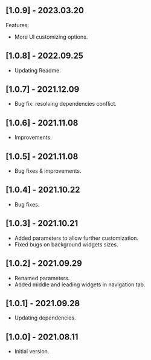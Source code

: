 ## [1.0.9] - 2023.03.20

Features:
* More UI customizing options.

## [1.0.8] - 2022.09.25

* Updating Readme.
 
## [1.0.7] - 2021.12.09

* Bug fix: resolving dependencies conflict.

## [1.0.6] - 2021.11.08

* Improvements.

## [1.0.5] - 2021.11.08

* Bug fixes & improvements.

## [1.0.4] - 2021.10.22

* Bug fixes.

## [1.0.3] - 2021.10.21

* Added parameters to allow further customization.
* Fixed bugs on background widgets sizes.

## [1.0.2] - 2021.09.29

* Renamed parameters.
* Added middle and leading widgets in navigation tab.

## [1.0.1] - 2021.09.28

* Updating dependencies.

## [1.0.0] - 2021.08.11

* Initial version.
